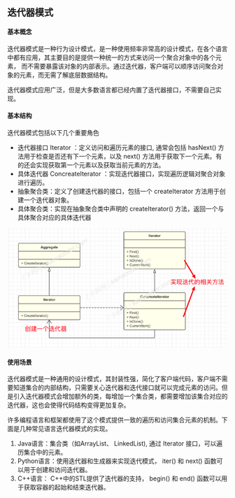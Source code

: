 ## 迭代器模式

#### 基本概念

迭代器模式是⼀种⾏为设计模式，是⼀种使⽤频率⾮常⾼的设计模式，在各个语⾔中都有应⽤，其主要⽬的是提供⼀种统⼀的⽅式来访问⼀个聚合对象中的各个元素， ⽽不需要暴露该对象的内部表示。通过迭代器，客户端可以顺序访问聚合对象的元素，⽽⽆需了解底层数据结构。

迭代器模式应⽤⼴泛，但是⼤多数语⾔都已经内置了迭代器接⼝，不需要⾃⼰实现。  

#### 基本结构

迭代器模式包括以下⼏个重要⻆⾊

- 迭代器接⼝ Iterator ：定义访问和遍历元素的接⼝, 通常会包括 hasNext() ⽅法⽤于检查是否还有下⼀个元素，以及 next() ⽅法⽤于获取下⼀个元素。有的还会实现获取第⼀个元素以及获取当前元素的⽅法。
- 具体迭代器 ConcreateIterator ：实现迭代器接⼝，实现遍历逻辑对聚合对象进⾏遍历。
- 抽象聚合类：定义了创建迭代器的接⼝，包括⼀个 createIterator ⽅法⽤于创建⼀个迭代器对象。
- 具体聚合类：实现在抽象聚合类中声明的 createIterator() ⽅法，返回⼀个与具体聚合对应的具体迭代器

![迭代器模式](img/迭代器模式.png)

#### 使⽤场景

迭代器模式是⼀种通⽤的设计模式，其封装性强，简化了客户端代码，客户端不需要知道集合的内部结构，只需要关⼼迭代器和迭代接⼝就可以完成元素的访问。但是引⼊迭代器模式会增加额外的类，每增加⼀个集合类，都需要增加该集合对应的迭代器，这也会使得代码结构变得更加复杂。

许多编程语⾔和框架都使⽤了这个模式提供⼀致的遍历和访问集合元素的机制。下⾯是⼏种常⻅语⾔迭代器模式的实现。

1. Java语⾔：集合类（如ArrayList、 LinkedList), 通过 Iterator 接⼝，可以遍历集合中的元素。
2. Python语⾔：使⽤迭代器和⽣成器来实现迭代模式， iter() 和 next() 函数可以⽤于创建和访问迭代器。  
3. C++语⾔： C++中的STL提供了迭代器的⽀持， begin() 和 end() 函数可以⽤于获取容器的起始和结束迭代器。